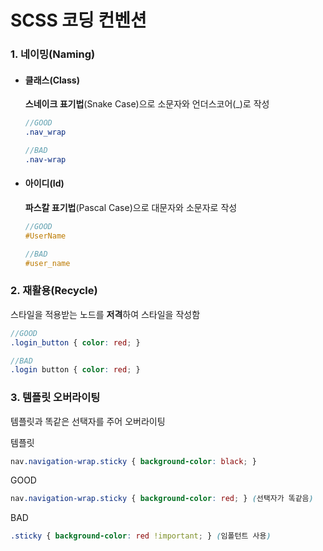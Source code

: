 ﻿# SCSS 코딩 컨벤션

### 1. 네이밍(Naming)

+ #### 클래스(Class)

    **스네이크 표기법**(Snake Case)으로 소문자와 언더스코어(_)로 작성
    
    ```scss
    //GOOD
    .nav_wrap

    //BAD
    .nav-wrap
    ```

+ #### 아이디(Id)

    **파스칼 표기법**(Pascal Case)으로 대문자와 소문자로 작성
    
    ```scss
    //GOOD
    #UserName

    //BAD
    #user_name
    ```

### 2. 재활용(Recycle)


스타일을 적용받는 노드를 **저격**하여 스타일을 작성함

```scss
//GOOD
.login_button { color: red; }

//BAD
.login button { color: red; }
```
     
### 3. 템플릿 오버라이팅

템플릿과 똑같은 선택자를 주어 오버라이팅

템플릿
```scss
nav.navigation-wrap.sticky { background-color: black; }
```

GOOD
```scss
nav.navigation-wrap.sticky { background-color: red; } (선택자가 똑같음)
```
BAD
```scss
.sticky { background-color: red !important; } (임폴턴트 사용)
```
